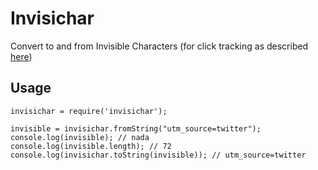 Invisichar
==========
Convert to and from Invisible Characters (for click tracking as described [here](http://kaspars.net/blog/web-development/invisible-click-tracking))

Usage
-----

```
invisichar = require('invisichar');

invisible = invisichar.fromString("utm_source=twitter");
console.log(invisible); // nada
console.log(invisible.length); // 72
console.log(invisichar.toString(invisible)); // utm_source=twitter
```
